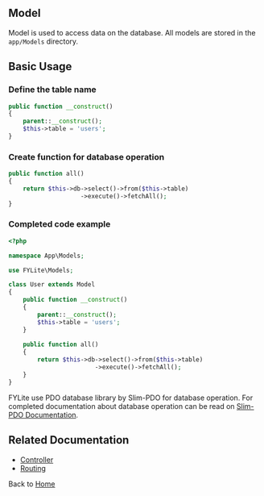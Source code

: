 ## Model

Model is used to access data on the database. All models are stored in the `app/Models` directory.

## Basic Usage

### Define the table name
```php
public function __construct()
{
    parent::__construct();
    $this->table = 'users';
}
```

### Create function for database operation
```php
public function all()
{
    return $this->db->select()->from($this->table)
                    ->execute()->fetchAll();
}
```

### Completed code example
```php
<?php

namespace App\Models;

use FYLite\Models;

class User extends Model
{
    public function __construct()
    {
        parent::__construct();
        $this->table = 'users';
    }
    
    public function all()
    {
        return $this->db->select()->from($this->table)
                        ->execute()->fetchAll();
    }
}
```
FYLite use PDO database library by Slim-PDO for database operation. For completed documentation about database operation can be read on [Slim-PDO Documentation](https://github.com/FaaPz/Slim-PDO/blob/master/docs/README.md).

## Related Documentation
* [Controller](https://github.com/biobii/fylite/blob/master/docs/controller.md)
* [Routing](https://github.com/biobii/fylite/blob/master/docs/routing.md)

Back to [Home](https://github.com/biobii/fylite)


